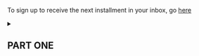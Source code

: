 To sign up to receive the next installment in your inbox, go [here]( https://docs.google.com/forms/d/13r9zOV1WA9pKq0Mif7C7cdIhgjhjsVURkTKXmV9N06Y/edit)

<details><summary><h2>PART ONE</h2></summary>
	<p></p>
<p>Lately, every time L ascended, she felt on the verge of passing out. About two meters from the surface, she’d find herself needing to grasp onto the inflater nozzle of her BCD in order to remind her body of the task at hand. The water would squeeze her, the churning, womb-like sounds surrounding her and disorienting her. The sun, filtered by the water into individual rays, would hit her like a spotlight, causing her to shield her eyes even as she felt herself hungrily drawing toward it.</p>
	
<p>And now, once again, she finds herself on the surface, back in her right mind, back on solid ground, which is in fact the choppy surface of the water. The sun steady, the physics standard. Escaped. Just a weird sensation was all.</p>

<p> Ever since she was a beginner diver, she’d felt a whiff of this sensation, but in the past few weeks it’s become stronger every dive. Glancing around to check that the interns she's been diving with are well, she actually wonders—if she were to let herself go on autopilot during ascension, allow her mind wander even just a bit, would she make it? Or would she pass out, sink to the bottom, die immediately? </p>

<p><em>What an unscientific thought</em>. Likely she was becoming dizzy as a result of a slight physiological malfunction. An inner ear issue. Or maybe it was simply that this feeling mimicked that of not wanting to wake up from a good dream—it was so peaceful under there after all, so cozy, meditative. Your mind couldn’t be scattered. The water directed your focus, plied your attention toward what it wanted to show you.</p>

<p>“My god, I know how you feel,” her colleague, E, tells her as they unsuit back on the boat. E grunts as her tank clinks into its holder. “Sometimes I just don’t want to leave that world.” </p>

<p>“Maybe that’s all it is,” L replies, but still she can’t explain why the sensation is getting stronger, or—could she say—worse?</p>

<p>**</p>
	
<p>Two hours later she is entering today’s data into the Thai governmental database. On that morning's dive, she and her team of interns completed a fish survey and noted this bounty: forty-five butterfly fish, nine bream, five parrot fish, three angel fish, twenty-five wrasse, forty-five cardinal fish, and one soap fish. Still much fewer snapper than she’d like to be seeing, but the other fishes were doing well.</p>

<p>E types away beside her, probably messaging with some prospective intern or resident, an eager undergraduate or beleaguered graduate student, looking for a suitable research site to host them as well as an exciting Southeast Asian experience. A storm has rolled in. L’s nostrils are alerted to a metallic smell as large raindrops begin to fire away on the roof as if they mean to put a hole in it. She feels as if the space has become smaller, as if the world would be happy to do them in.</p>

<p>L leans her forehead on her hand, rubs her temples. “I’ve got a bit of a headache now,” she says. E turns toward her and frowns.</p> 
	
<p>“Take a paracetemol,” E says and, sighing, turns back to her computer. Then she groans. “This student wants to bring his girlfriend. But she’s not going to do any research. She just wants to hang out. 'She won’t take up another bed,' he says. 'I don’t see why she has to pay.'” She rolls her eyes.</p>

<p>L gets up and heads to the kitchen to get a drink of water. On her fourth step, a curtain comes over her vision and all she can see is black. “I’m going blind,” she says as she collapses to the floor.</p>

<p>When she wakes up, E is standing over her. Her face looks old, and the geometry of it evokes an ancient math. L is sure, then, that there have been hundreds of people throughout human history that looked exactly like E.</p>

<p>And then she feels her heart beating faster than it should be beating. Her breath is deep and rapid at the same time, as if she can’t get enough air. But her breath moves in and out, her heart beats, and she can see.</p> 

<p>“I’m okay,” she says.</p>

<p>“My god, what is wrong with you?” E yells, her Russian accent really coming out now. “Do you want me to call an ambulance?”</p>

<p>“No, no,” she says. “I just stood up too fast I think. Something a little off with my circulation lately, maybe my blood pressure.”</p>

<p><em> Maybe I’m fucking pregnant. Fucking pregnant, that’s a funny phrase.</em></p> 
	
<p>“My god, go home,” E says. “Take the day off.”</p>

<p>“But new students are coming, I have to orient them.”</p> 

<p>“Honey, you need to take some time <em>off</em>.”</p> 

<p>**</p>

<p>A couple hours later L is in her house, in her bed, inside the mosquito net. Her headache has faded and she feels fine. The storm has passed away, leaving behind thin, shifting, planes of air. She’s reading a dense, poetic book about water and how to interpret it. She’s enjoying the language, but can’t process much meaning from it. She puts the book down and looks at her nightstand. Two pregnancy tests rest there, staring up at her with two blank eyes. No results.</p>

<p><em>How is this possible?</em></p>

<p>Pregnancy was unlikely, as she and her various partners on the island always used condoms, but you never knew. So she could understand a positive result and she could understand a negative result but a non-result was perplexing to say the least.</p> 
	
<p><em>Just a little low on iron from my last period. Something, something like that.</em></p>

<p>It is barely five o clock. A breeze blows in and a rodent scampers across her roof. The cicadas are quieting down to a low, tired, scratching, only needing to cool themselves down a little in this breezy landscape.</p> 
	
<p><blockquote>“We will look at water as the subject. Mammals and insects are interesting, but they will only earn their place in this book to the extent that they can explain the behavior, the signs and symbols of water.” </blockquote><p>

<p>She puts the book down and falls asleep. She sleeps 12 hours. At 5 am a gecko lands on the wall of her bungalow just outside her head and calls out, loud and clear, “unh unh, unh unh, unh unh,” and she jolts awake, thinking the gecko is in her bed, that someone put it in her bed to wake her up, but there’s no one in her house, not even a gecko.</p> 

<p>She can’t believe she slept 12 hours.</p>

<p><em>Maybe I am fucking pregnant.</em></p>

<p>Suddenly she feels tough and lichenous, tucked away inside herself from whatever might be happening outside.</p>

<p>**</p>

<p>On her motorbike drive to work, a rabid dog lunges toward her, causing her to swerve sharply. After driving off a safe distance, she stops and looks back at it. It lies in the middle of the road, sunning.</p>

<p>She gets to the lab before E and spends a quiet morning drinking coffee and looking over the data. The coral bleaching is getting worse and <em>what to do, what to do about that</em>. 50% bleached already and it’s only the beginning of the hot season. At some point in her meager little life, she’d decided that the best thing she could do was have this field station and report the data. Tell the authorities. Alert people in power. Bolster the science, strengthen the argument. Not shut up. Perhaps she should do more.</p> 

<p>E enters the room with a clanging of bags and various attachments. Her helmet, which is attached to her arm, falls off and rolls toward L.</p> 

<p>Her eyes go wide and she feigns anger. “My god, what are you doing here?”</p>

<p>“What do you mean?” L says.</p> 

<p>“I thought you’d take the day off.”</p> 

<p>“Oh I’m fine,” she says.</p> 

<p>E tuts and shakes her head disapprovingly.</p>

<p>**</p>

<p>Two hours later they’re diving again. Today, perhaps out of E’s concern, it’s been determined that A will be divemaster for two of the more experienced students. That way, they can cover some of the more routine data gathering and A can be free to focus on her pet research project, which tests whether smaller solitary corals are less resistant to bleaching than larger solitary corals.</p>  

<p>Another group lays out the transects while the three of them hang out and look at coral. She breathes out and sinks closer in to some branching coral, the home of twenty or so baby white and yellow butterfly fish, who dart in and out like bees. She wishes she were doing a fish survey so that these lovely, tiny fish could be counted. If only their presence could be felt, could matter in the world. But probably they don’t care either way, probably that doesn’t matter to them.</p> 

<p>Now it’s time to go and she motions to the students to go ahead of her. With the lab's underwater camera they take a picture of the transect measuring tape every 50 cm. Back at the lab they will need to go through every one of these 300 pictures and identify the coral just to the left of the transect. She removes her underwater slate from her BCD pocket and begins counting. Everything is slow, deliberate, meditative. She breathes slowly. It’s arduous counting all the solitary corals—there are so many. The students’ frog kicks are too frequent, they are going too fast—almost out of her sight now. No matter, they are safe and experienced. She finishes her survey and meets them at the end of the third transact right at the 60 minute mark. Together they reel up the transects, spiders assuming the thread of their web back into their abdomens. She directs one of the students to take the transect bag and hook it to her kit. The three of them look at each other in the eyes and A makes the hand signal for “let’s ascend”—a thumbs up.</p> 
	
<p>She doesn’t think about that strange sensation. She’s thinking about the data she gathered and about what conclusions she might begin to draw. Slowly, slowly she swims up, not even needing to think about moving her feet, just willing herself up. And then, at three meters from the surface, once again, it hits.</p>

<p>**</p>

<p>The pressure is more intense this time, the movements of the water like a thousand little flies distracting her attention. The light hits and she feels the heat of the sunrays on her body. The rays form a cone, which twists around her, and she is an unwilling dancer, moving her limbs oddly, floating six inches above an empty stage.</p> 

<p>And then she is elsewhere. Her face is naked—no regulator. She feels sand in her nose and on her lips. She sputters, rubs her nose with her index and thumb, sticks out her tongue. Opens her eyes. She’s on the beach. Or a beach, rather. She doesn’t recognize the topography of this beach, with its thick forest, its meters of white sand. All the beaches on her island are short, with sparse, low vegetation and a pieces of trash strewn about. This beach is pristine. A breeze tumbles down the white sand, unobstructed by a single other person. She is alone.</p> 

<p> xxxxxxxxxxxxxxxxx </p>
